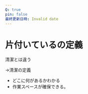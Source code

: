 ```yaml
---
Q: true
pin: false
最終更新日時: Invalid date
---
```

# 片付いているの定義

清潔とは違う

→清潔の定義

- どこに何があるかわかる
- 作業スペースが確保できる。
